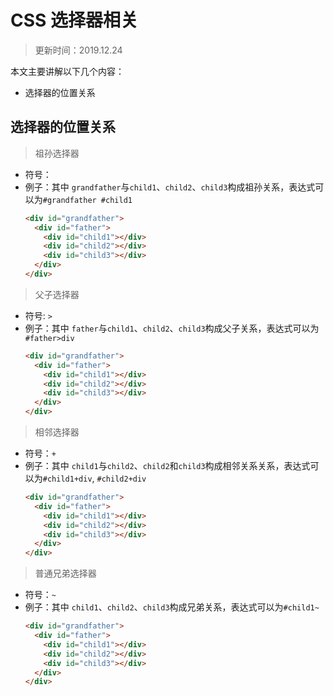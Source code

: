# CSS 选择器相关
> 更新时间：2019.12.24

本文主要讲解以下几个内容：
* 选择器的位置关系

## 选择器的位置关系
> 祖孙选择器
* 符号：` `
* 例子：其中 `grandfather`与`child1`、`child2`、`child3`构成祖孙关系，表达式可以为`#grandfather #child1`
  ```html
  <div id="grandfather">
    <div id="father">
      <div id="child1"></div>
      <div id="child2"></div>
      <div id="child3"></div>
    </div>
  </div>
  ```

> 父子选择器
* 符号: `>`
* 例子：其中 `father`与`child1`、`child2`、`child3`构成父子关系，表达式可以为`#father>div`
  ```html
  <div id="grandfather">
    <div id="father">
      <div id="child1"></div>
      <div id="child2"></div>
      <div id="child3"></div>
    </div>
  </div>
  ```

> 相邻选择器
* 符号：`+`
* 例子：其中 `child1`与`child2`、`child2`和`child3`构成相邻关系关系，表达式可以为`#child1+div`, `#child2+div`
  ```html
  <div id="grandfather">
    <div id="father">
      <div id="child1"></div>
      <div id="child2"></div>
      <div id="child3"></div>
    </div>
  </div>
  ```

> 普通兄弟选择器
* 符号：`~`
* 例子：其中 `child1`、`child2`、`child3`构成兄弟关系，表达式可以为`#child1~`
  ```html
  <div id="grandfather">
    <div id="father">
      <div id="child1"></div>
      <div id="child2"></div>
      <div id="child3"></div>
    </div>
  </div>
  ```
